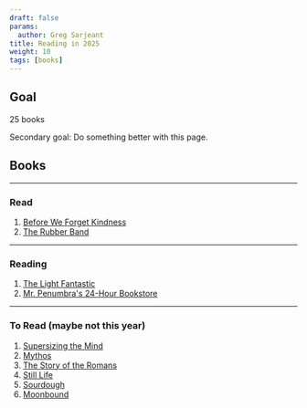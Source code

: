 ```yaml
---
draft: false
params:
  author: Greg Sarjeant
title: Reading in 2025
weight: 10
tags: [books]
---
```


## Goal
25 books

Secondary goal: Do something better with this page.

## Books

---

### Read

1. [Before We Forget Kindness](https://bookshop.org/p/books/before-we-forget-kindness-a-novel-toshikazu-kawaguchi/9nD62M9TsJYkmVZx?ean=9780369751447&next=t&digital=t)
1. [The Rubber Band](https://bookshop.org/p/books/the-rubber-band-rex-stout/7120532?ean=9780553763096&next=t&next=t)

---

### Reading

1. [The Light Fantastic](https://bookshop.org/p/books/the-light-fantastic-a-discworld-novel-terry-pratchett/20297672?ean=9780061801150&next=t&digital=t)
1. [Mr. Penumbra's 24-Hour Bookstore](https://bookshop.org/p/books/mr-penumbra-s-24-hour-bookstore-robin-sloan/15554054?ean=9781250037756&next=t&next=t)

---
### To Read (maybe not this year)

1. [Supersizing the Mind](https://bookshop.org/beta-search?keywords=9780195333213)
1. [Mythos](https://bookshop.org/p/books/mythos-stephen-fry/7593586?ean=9781452178912&next=t&next=t)
1. [The Story of the Romans](https://bookshop.org/p/books/the-story-of-the-romans-a-history-of-ancient-rome-for-young-readers-its-legends-military-and-culture-as-a-republic-and-empire-h-a-guerber/11212708?ean=9781789872477&next=t&next=t)
1. [Still Life](https://bookshop.org/beta-search?keywords=9781429967235)
1. [Sourdough](https://bookshop.org/beta-search?keywords=9780374716431)
1. [Moonbound](https://bookshop.org/p/books/wizard-s-design-robin-sloan/20374751?ean=9780374610609&next=t&next=t)